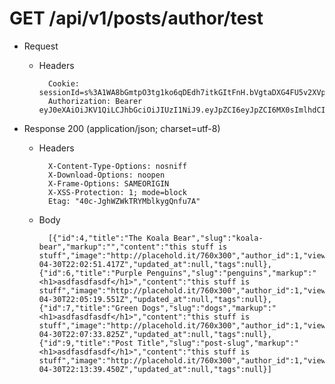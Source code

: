 # GET /api/v1/posts/author/test

+ Request

    + Headers

            Cookie: sessionId=s%3A1WA8bGmtpO3tg1ko6qDEdh7itkGItFnH.bVgtaDXG4FU5v2XVpLZnQp5SR%2F%2BQsOy0BMJDRmZk77w
            Authorization: Bearer eyJ0eXAiOiJKV1QiLCJhbGciOiJIUzI1NiJ9.eyJpZCI6eyJpZCI6MX0sImlhdCI6MTQ2MjA0ODExMX0.kRZF30k3SXfcW12inH8rnwgpR6vuLD_1RqHf7A2bk7o



+ Response 200 (application/json; charset=utf-8)

    + Headers

            X-Content-Type-Options: nosniff
            X-Download-Options: noopen
            X-Frame-Options: SAMEORIGIN
            X-XSS-Protection: 1; mode=block
            Etag: "40c-JghWZWkTRYMblkygQnfu7A"

    + Body

            [{"id":4,"title":"The Koala Bear","slug":"koala-bear","markup":"","content":"this stuff is stuff","image":"http://placehold.it/760x300","author_id":1,"views":0,"is_public":true,"created_at":"2016-04-30T22:02:51.417Z","updated_at":null,"tags":null},{"id":6,"title":"Purple Penguins","slug":"penguins","markup":"<h1>asdfasdfasdf</h1>","content":"this stuff is stuff","image":"http://placehold.it/760x300","author_id":1,"views":0,"is_public":true,"created_at":"2016-04-30T22:05:19.551Z","updated_at":null,"tags":null},{"id":7,"title":"Green Dogs","slug":"dogs","markup":"<h1>asdfasdfasdf</h1>","content":"this stuff is stuff","image":"http://placehold.it/760x300","author_id":1,"views":0,"is_public":true,"created_at":"2016-04-30T22:07:33.825Z","updated_at":null,"tags":null},{"id":9,"title":"Post Title","slug":"post-slug","markup":"<h1>asdfasdfasdf</h1>","content":"this stuff is stuff","image":"http://placehold.it/760x300","author_id":1,"views":0,"is_public":true,"created_at":"2016-04-30T22:13:39.450Z","updated_at":null,"tags":null}]


